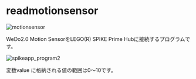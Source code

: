 # readmotionsensor
![motionsensor](https://user-images.githubusercontent.com/5597377/125820497-0b15a502-ab21-4632-84d5-b05d3bb5bbe2.jpg)

WeDo2.0 Motion SensorをLEGO(R) SPIKE Prime Hubに接続するプログラムです。

![spikeapp_program2](https://user-images.githubusercontent.com/5597377/125819582-9be37724-fe7d-4d16-8024-b40e0e5a5447.png)

変数value に格納される値の範囲は0～10です。

